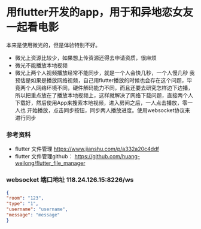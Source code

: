 # 用flutter开发的app，用于和异地恋女友一起看电影
本来是使用微光的，但是体验特别不好。
- 微光上资源比较少，如果想上传资源还得去申请资质，很麻烦
- 微光不能播放本地视频
- 微光上两个人视频播放经常不能同步，就是一个人会快几秒，一个人慢几秒
我预估是如果是播放网络视频，自己用flutter播放的时候也会存在这个问题，毕竟两个人网络环境不同，硬件解码能力不同，而且还要去研究怎样边下边播，
所以把重点放在了播放本地视频上，这样就解决了网络下载问题，直接两个人下载好，然后使用App来搜索本地视频，进入房间之后，一人点击播放，零一人也
开始播放，点击同步按钮，同步两人播放进度。使用websocket协议来进行同步

### 参考资料
- flutter 文件管理 https://www.jianshu.com/p/a332a20c4ddf
- flutter 文件管理github： https://github.com/huang-weilong/flutter_file_manager
### websocket 端口地址 118.24.126.15:8226/ws
```json
{
"room": "123",
"type": "1",
"username": "username",
"message": "message"
}
```